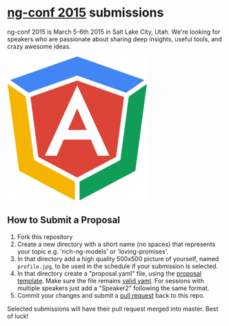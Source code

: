 # [ng-conf 2015](http://ng-conf.org/) submissions

ng-conf 2015 is March 5-6th 2015 in Salt Lake City, Utah. 
We're looking for speakers who are passionate about sharing deep insights, useful tools, and crazy awesome ideas.

![](./logo.png)

## How to Submit a Proposal

1. Fork this repository
2. Create a new directory with a short name (no spaces) that represents your topic e.g. 'rich-ng-models' or 'loving-promises'.
3. In that directory add a high quality 500x500 picture of yourself, named `profile.jpg`, to be used in the schedule if your submission is selected.
4. In that directory create a "proposal.yaml" file, using the [proposal template](./template/proposal.yaml).
   Make sure the file remains [valid yaml](http://yamllint.com/).
   For sessions with multiple speakers just add a "Speaker2" following the same format.
5. Commit your changes and submit a [pull request](https://help.github.com/articles/creating-a-pull-request) back to this repo.

Selected submissions will have their pull request merged into master. Best of luck!
